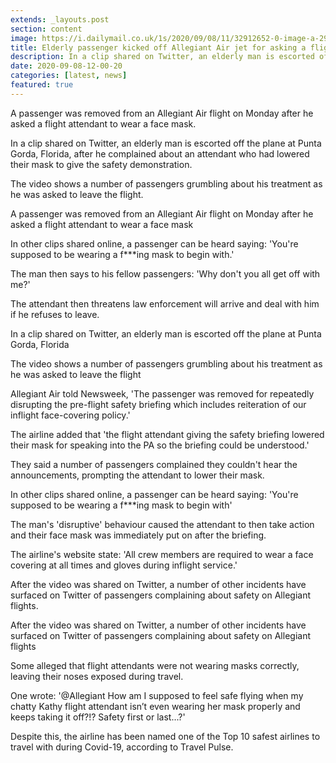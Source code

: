 ```yaml
---
extends: _layouts.post
section: content
image: https://i.dailymail.co.uk/1s/2020/09/08/11/32912652-0-image-a-29_1599561411583.jpg 
title: Elderly passenger kicked off Allegiant Air jet for asking a flight attendant to put her mask on  
description: In a clip shared on Twitter, an elderly man is escorted off the plane at Punta Gorda, Florida, after he complained about an attendant who had lowered their mask to give the safety demonstration. 
date: 2020-09-08-12-00-20 
categories: [latest, news] 
featured: true 
--- 
```

A passenger was removed from an Allegiant Air flight on Monday after he asked a flight attendant to wear a face mask.

In a clip shared on Twitter, an elderly man is escorted off the plane at Punta Gorda, Florida, after he complained about an attendant who had lowered their mask to give the safety demonstration.

The video shows a number of passengers grumbling about his treatment as he was asked to leave the flight.

A passenger was removed from an Allegiant Air flight on Monday after he asked a flight attendant to wear a face mask

In other clips shared online, a passenger can be heard saying: 'You're supposed to be wearing a f***ing mask to begin with.'

The man then says to his fellow passengers: 'Why don't you all get off with me?'

The attendant then threatens law enforcement will arrive and deal with him if he refuses to leave. 

In a clip shared on Twitter, an elderly man is escorted off the plane at Punta Gorda, Florida

The video shows a number of passengers grumbling about his treatment as he was asked to leave the flight 

Allegiant Air told Newsweek, 'The passenger was removed for repeatedly disrupting the pre-flight safety briefing which includes reiteration of our inflight face-covering policy.'

The airline added that 'the flight attendant giving the safety briefing lowered their mask for speaking into the PA so the briefing could be understood.'

They said a number of passengers complained they couldn't hear the announcements, prompting the attendant to lower their mask.

In other clips shared online, a passenger can be heard saying: 'You're supposed to be wearing a f***ing mask to begin with'

The man's 'disruptive' behaviour caused the attendant to then take action and their face mask was immediately put on after the briefing. 

The airline's website state: 'All crew members are required to wear a face covering at all times and gloves during inflight service.' 

After the video was shared on Twitter, a number of other incidents have surfaced on Twitter of passengers complaining about safety on Allegiant flights.





After the video was shared on Twitter, a number of other incidents have surfaced on Twitter of passengers complaining about safety on Allegiant flights

Some alleged that flight attendants were not wearing masks correctly, leaving their noses exposed during travel.

One wrote: '@Allegiant How am I supposed to feel safe flying when my chatty Kathy flight attendant isn’t even wearing her mask properly and keeps taking it off?!? Safety first or last...?' 

Despite this, the airline has been named one of the Top 10 safest airlines to travel with during Covid-19, according to Travel Pulse. 

